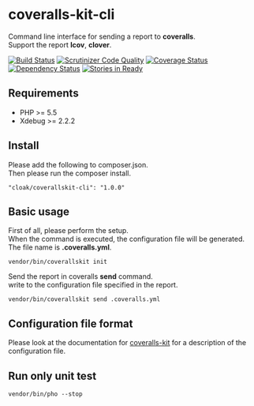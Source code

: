 coveralls-kit-cli
=================

Command line interface for sending a report to **coveralls**.  
Support the report **lcov**, **clover**.

[![Build Status](https://travis-ci.org/cloak-php/coveralls-kit-cli.svg?branch=master)](https://travis-ci.org/cloak-php/coveralls-kit-cli)
[![Scrutinizer Code Quality](https://scrutinizer-ci.com/g/cloak-php/coveralls-kit-cli/badges/quality-score.png?b=master)](https://scrutinizer-ci.com/g/cloak-php/coveralls-kit-cli/?branch=master)
[![Coverage Status](https://coveralls.io/repos/cloak-php/coveralls-kit-cli/badge.png)](https://coveralls.io/r/cloak-php/coveralls-kit-cli)
[![Dependency Status](https://www.versioneye.com/user/projects/540f97fb9e1622709c000021/badge.svg?style=flat)](https://www.versioneye.com/user/projects/540f97fb9e1622709c000021)
[![Stories in Ready](https://badge.waffle.io/cloak-php/coveralls-kit-cli.png?label=ready&title=Ready)](https://waffle.io/cloak-php/coveralls-kit-cli)

## Requirements

* PHP >= 5.5
* Xdebug >= 2.2.2

## Install

Please add the following to composer.json.  
Then please run the composer install.

	"cloak/coverallskit-cli": "1.0.0"

## Basic usage

First of all, please perform the setup.  
When the command is executed, the configuration file will be generated.  
The file name is **.coveralls.yml**.

	vendor/bin/coverallskit init

Send the report in coveralls **send** command.  
write to the configuration file specified in the report.

	vendor/bin/coverallskit send .coveralls.yml

## Configuration file format 

Please look at the documentation for [coveralls-kit](https://github.com/cloak-php/coveralls-kit) for a description of the configuration file.

## Run only unit test

	vendor/bin/pho --stop
